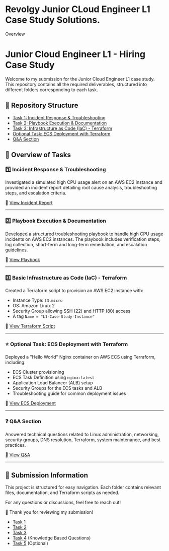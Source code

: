 # Revolgy Junior CLoud Engineer L1 Case Study Solutions.

Overview<br>
# Junior Cloud Engineer L1 - Hiring Case Study

Welcome to my submission for the Junior Cloud Engineer L1 case study. This repository contains all the required deliverables, structured into different folders corresponding to each task.

## 📂 Repository Structure

- [Task 1: Incident Response & Troubleshooting](https://github.com/IbeChuksVictor/Revolgy-L1-Case-Study-Solutions/tree/main/task_1)
- [Task 2: Playbook Execution & Documentation](https://github.com/IbeChuksVictor/Revolgy-L1-Case-Study-Solutions/tree/main/task_2)
- [Task 3: Infrastructure as Code (IaC) - Terraform](https://github.com/IbeChuksVictor/Revolgy-L1-Case-Study-Solutions/tree/main/task_3)
- [Optional Task: ECS Deployment with Terraform](https://github.com/IbeChuksVictor/Revolgy-L1-Case-Study-Solutions/tree/main/task_5-optional)
- [Q&A Section](https://github.com/IbeChuksVictor/Revolgy-L1-Case-Study-Solutions/tree/main/task_4-knowledge-based-question)

## 📝 Overview of Tasks

### 1️⃣ Incident Response & Troubleshooting
Investigated a simulated high CPU usage alert on an AWS EC2 instance and provided an incident report detailing root cause analysis, troubleshooting steps, and escalation criteria.

📂 [View Incident Report](./Task1_Incident_Response)

---

### 2️⃣ Playbook Execution & Documentation
Developed a structured troubleshooting playbook to handle high CPU usage incidents on AWS EC2 instances. The playbook includes verification steps, log collection, short-term and long-term remediation, and escalation guidelines.

📂 [View Playbook](./Task2_Playbook)

---

### 3️⃣ Basic Infrastructure as Code (IaC) - Terraform
Created a Terraform script to provision an AWS EC2 instance with:
- Instance Type: `t3.micro`
- OS: Amazon Linux 2
- Security Group allowing SSH (22) and HTTP (80) access
- A tag `Name = "L1-Case-Study-Instance"`

📂 [View Terraform Script](./Task3_Terraform)

---

### ⭐ Optional Task: ECS Deployment with Terraform
Deployed a "Hello World" Nginx container on AWS ECS using Terraform, including:
- ECS Cluster provisioning
- ECS Task Definition using `nginx:latest`
- Application Load Balancer (ALB) setup
- Security Groups for the ECS tasks and ALB
- Troubleshooting guide for common deployment issues

📂 [View ECS Deployment](./Optional_Task_ECS)

---

### ❓ Q&A Section
Answered technical questions related to Linux administration, networking, security groups, DNS resolution, Terraform, system maintenance, and best practices.

📂 [View Q&A](./QnA)

---

## 📌 Submission Information
This project is structured for easy navigation. Each folder contains relevant files, documentation, and Terraform scripts as needed.

For any questions or discussions, feel free to reach out!

🚀 Thank you for reviewing my submission!


  - [Task 1](https://github.com/IbeChuksVictor/Revolgy-L1-Case-Study-Solutions/tree/main/task_1)
  - [Task 2]()
  - [Task 3]()
  - [Task 4]() (Knowledge Based Questions)
  - [Task 5](https://github.com/IbeChuksVictor/Revolgy-L1-Case-Study-Solutions/tree/main/task_5-optional) (Optional)
